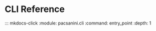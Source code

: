 # CLI Reference

::: mkdocs-click
    :module: pacsanini.cli
    :command: entry_point
    :depth: 1
